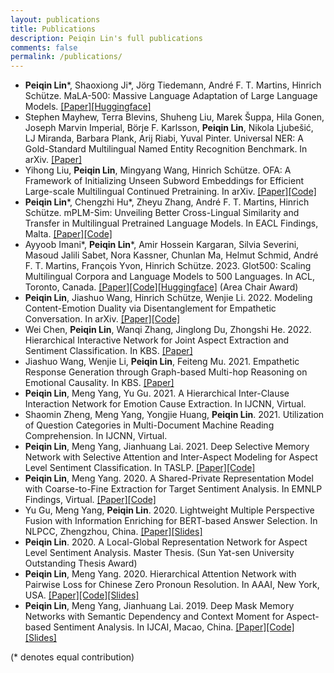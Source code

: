 ```yaml
---
layout: publications
title: Publications
description: Peiqin Lin's full publications
comments: false
permalink: /publications/
---
```


- **Peiqin Lin**\*, Shaoxiong Ji\*, Jörg Tiedemann, André F. T. Martins, Hinrich Schütze. MaLA-500: Massive Language Adaptation of Large Language Models. [[Paper]](https://arxiv.org/abs/2401.13303)[[Huggingface]](https://huggingface.co/MaLA-LM/mala-500)
- Stephen Mayhew, Terra Blevins, Shuheng Liu, Marek Šuppa, Hila Gonen, Joseph Marvin Imperial, Börje F. Karlsson, **Peiqin Lin**, Nikola Ljubešić, LJ Miranda, Barbara Plank, Arij Riabi, Yuval Pinter. Universal NER: A Gold-Standard Multilingual Named Entity Recognition Benchmark. In arXiv. [[Paper]](https://arxiv.org/abs/2311.09122)
- Yihong Liu, **Peiqin Lin**, Mingyang Wang, Hinrich Schütze. OFA: A Framework of Initializing Unseen Subword Embeddings for Efficient Large-scale Multilingual Continued Pretraining. In arXiv. [[Paper]](https://arxiv.org/abs/2311.08849)[[Code]](https://github.com/cisnlp/ofa)
- **Peiqin Lin**\*, Chengzhi Hu\*, Zheyu Zhang, André F. T. Martins, Hinrich Schütze. mPLM-Sim: Unveiling Better Cross-Lingual Similarity and Transfer in Multilingual Pretrained Language Models. In EACL Findings, Malta. [[Paper]](https://arxiv.org/abs/2305.13684)[[Code]](https://github.com/cisnlp/mPLM-Sim)
- Ayyoob Imani\*, **Peiqin Lin**\*, Amir Hossein Kargaran, Silvia Severini, Masoud Jalili Sabet, Nora Kassner, Chunlan Ma, Helmut Schmid, André F. T. Martins, François Yvon, Hinrich Schütze. 2023. Glot500: Scaling Multilingual Corpora and Language Models to 500 Languages. In ACL, Toronto, Canada. [[Paper]](https://arxiv.org/abs/2305.12182)[[Code]](https://github.com/cisnlp/Glot500)[[Huggingface]](https://huggingface.co/cis-lmu/glot500-base) (Area Chair Award)
- **Peiqin Lin**, Jiashuo Wang, Hinrich Schütze, Wenjie Li. 2022. Modeling Content-Emotion Duality via Disentanglement for Empathetic Conversation. In arXiv. [[Paper]](https://arxiv.org/abs/2209.12495)[[Code]](https://github.com/lpq29743/CEDual)
- Wei Chen, **Peiqin Lin**, Wanqi Zhang, Jinglong Du, Zhongshi He. 2022. Hierarchical Interactive Network for Joint Aspect Extraction and Sentiment Classification. In KBS. [[Paper]](https://www.sciencedirect.com/science/article/abs/pii/S095070512200925X)
- Jiashuo Wang, Wenjie Li, **Peiqin Lin**, Feiteng Mu. 2021. Empathetic Response Generation through Graph-based Multi-hop Reasoning on Emotional Causality. In KBS. [[Paper]](https://www.sciencedirect.com/science/article/abs/pii/S0950705121008091)
- **Peiqin Lin**, Meng Yang, Yu Gu. 2021. A Hierarchical Inter-Clause Interaction Network for Emotion Cause Extraction. In IJCNN, Virtual.
- Shaomin Zheng, Meng Yang, Yongjie Huang, **Peiqin Lin**. 2021. Utilization of Question Categories in Multi-Document Machine Reading Comprehension. In IJCNN, Virtual.
- **Peiqin Lin**, Meng Yang, Jianhuang Lai. 2021. Deep Selective Memory Network with Selective Attention and Inter-Aspect Modeling for Aspect Level Sentiment Classification. In TASLP. [[Paper]](https://ieeexplore.ieee.org/document/9352558)[[Code]](https://github.com/lpq29743/DSMN-SAIM)
- **Peiqin Lin**, Meng Yang. 2020. A Shared-Private Representation Model with Coarse-to-Fine Extraction for Target Sentiment Analysis. In EMNLP Findings, Virtual. [[Paper]](https://www.aclweb.org/anthology/2020.findings-emnlp.382.pdf)[[Code]](https://github.com/lpq29743/SPRM)
- Yu Gu, Meng Yang, **Peiqin Lin**. 2020. Lightweight Multiple Perspective Fusion with Information Enriching for BERT-based Answer Selection. In NLPCC, Zhengzhou, China. [[Paper]](https://link.springer.com/chapter/10.1007/978-3-030-60450-9_43)[[Slides]](assets/files/NLPCC20-Gu.pdf)
- **Peiqin Lin**. 2020. A Local-Global Representation Network for Aspect Level Sentiment Analysis. Master Thesis. (Sun Yat-sen University Outstanding Thesis Award)
- **Peiqin Lin**, Meng Yang. 2020. Hierarchical Attention Network with Pairwise Loss for Chinese Zero Pronoun Resolution. In AAAI, New York, USA. [[Paper]](https://ojs.aaai.org//index.php/AAAI/article/view/6352)[[Code]](https://github.com/lpq29743/HAN-PL)[[Slides]](assets/files/AAAI20-HAN-PL.pdf)
- **Peiqin Lin**, Meng Yang, Jianhuang Lai. 2019. Deep Mask Memory Networks with Semantic Dependency and Context Moment for Aspect-based Sentiment Analysis. In IJCAI, Macao, China. [[Paper]](https://www.ijcai.org/Proceedings/2019/0707.pdf)[[Code]](https://github.com/lpq29743/DMMN-SDCM)[[Slides]](assets/files/IJCAI19-DMMN-SDCM.pdf)

(\* denotes equal contribution)

